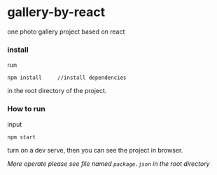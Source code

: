 # gallery-by-react
one photo gallery project based on react
### install 
run  
```
npm install     //install dependencies
```
in the root directory of the project.

### How to run
input 
```
npm start
```
turn on a dev serve, then you can see the project in browser.

*More operate please see file named `package.json` in the root directory*
